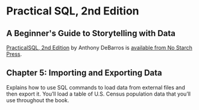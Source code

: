 # Practical SQL, 2nd Edition

## A Beginner's Guide to Storytelling with Data

[PracticalSQL, 2nd Edition](https://nostarch.com/practical-sql-2nd-edition/) by Anthony DeBarros is [available from No Starch Press](https://nostarch.com/practical-sql-2nd-edition/).

## Chapter 5: Importing and Exporting Data

Explains how to use SQL commands to load data from external files and then export it. You’ll load a table of U.S. Census population data that you’ll use throughout the book.

